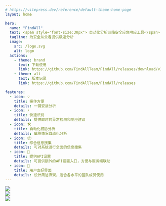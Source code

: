 ```yaml
---
# https://vitepress.dev/reference/default-theme-home-page
layout: home

hero:
  name: "FindAll"
  text: <span style="font-size:30px"> 自动化分析网络安全应急响应工具</span>
  tagline: 为安全从业者提供极速分析
  image:
    src: /logo.svg
    alt: logo
  actions:
    - theme: brand
      text: 下载使用
      link: https://github.com/FindAllTeam/FindAll/releases/download/v1.0.0/FindAll-1.0.0.zip
    - theme: alt
      text: 版本记录
      link: https://github.com/FindAllTeam/FindAll/releases

features:
  - icon: 💡
    title: 操作方便
    details: 一键安装分析
  - icon: ⚡️
    title: 快速识别
    details: 提供即时的异常检测和响应建议
  - icon: 🛠️
    title: 自动化威胁分析
    details: 威胁情况自动化分析
  - icon: 📦
    title: 综合信息搜集
    details: 可对系统进行全面的信息搜集
  - icon: 🔑
    title: 提供API设置
    details: 可提供额外的API设置入口，方便与服务端联动
  - icon: 🎨
    title: 用户友好界面
    details: 设计简洁直观，适合各水平的蓝队成员使用
---
```


<div class="home-img-content">
  <div class="home-img-outer">
    <img class="home-img" src="/preview1.jpg" />
  </div>
  <div class="home-img-outer">
    <img class="home-img" src="/preview2.jpg" />
  </div>
  <div class="home-img-outer">
    <img class="home-img" src="/preview3.jpg" />
  </div>
</div>


